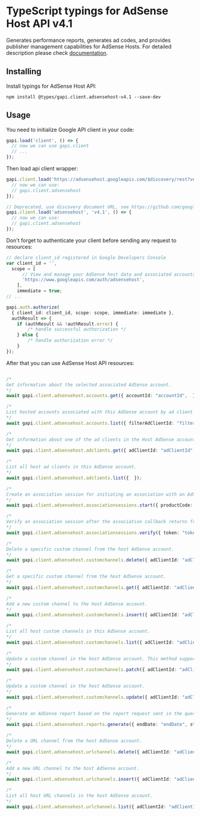 # TypeScript typings for AdSense Host API v4.1

Generates performance reports, generates ad codes, and provides publisher management capabilities for AdSense Hosts.
For detailed description please check [documentation](https://developers.google.com/adsense/host/).

## Installing

Install typings for AdSense Host API:

```
npm install @types/gapi.client.adsensehost-v4.1 --save-dev
```

## Usage

You need to initialize Google API client in your code:

```typescript
gapi.load('client', () => {
  // now we can use gapi.client
  // ...
});
```

Then load api client wrapper:

```typescript
gapi.client.load('https://adsensehost.googleapis.com/$discovery/rest?version=v4.1', () => {
  // now we can use:
  // gapi.client.adsensehost
});
```

```typescript
// Deprecated, use discovery document URL, see https://github.com/google/google-api-javascript-client/blob/master/docs/reference.md#----gapiclientloadname----version----callback--
gapi.client.load('adsensehost', 'v4.1', () => {
  // now we can use:
  // gapi.client.adsensehost
});
```

Don't forget to authenticate your client before sending any request to resources:

```typescript
// declare client_id registered in Google Developers Console
var client_id = '',
  scope = [
      // View and manage your AdSense host data and associated accounts
      'https://www.googleapis.com/auth/adsensehost',
    ],
    immediate = true;
// ...

gapi.auth.authorize(
  { client_id: client_id, scope: scope, immediate: immediate },
  authResult => {
    if (authResult && !authResult.error) {
        /* handle successful authorization */
    } else {
        /* handle authorization error */
    }
});
```

After that you can use AdSense Host API resources: <!-- TODO: make this work for multiple namespaces -->

```typescript

/*
Get information about the selected associated AdSense account.
*/
await gapi.client.adsensehost.accounts.get({ accountId: "accountId",  });

/*
List hosted accounts associated with this AdSense account by ad client id.
*/
await gapi.client.adsensehost.accounts.list({ filterAdClientId: "filterAdClientId",  });

/*
Get information about one of the ad clients in the Host AdSense account.
*/
await gapi.client.adsensehost.adclients.get({ adClientId: "adClientId",  });

/*
List all host ad clients in this AdSense account.
*/
await gapi.client.adsensehost.adclients.list({  });

/*
Create an association session for initiating an association with an AdSense user.
*/
await gapi.client.adsensehost.associationsessions.start({ productCode: "productCode", websiteUrl: "websiteUrl",  });

/*
Verify an association session after the association callback returns from AdSense signup.
*/
await gapi.client.adsensehost.associationsessions.verify({ token: "token",  });

/*
Delete a specific custom channel from the host AdSense account.
*/
await gapi.client.adsensehost.customchannels.delete({ adClientId: "adClientId", customChannelId: "customChannelId",  });

/*
Get a specific custom channel from the host AdSense account.
*/
await gapi.client.adsensehost.customchannels.get({ adClientId: "adClientId", customChannelId: "customChannelId",  });

/*
Add a new custom channel to the host AdSense account.
*/
await gapi.client.adsensehost.customchannels.insert({ adClientId: "adClientId",  });

/*
List all host custom channels in this AdSense account.
*/
await gapi.client.adsensehost.customchannels.list({ adClientId: "adClientId",  });

/*
Update a custom channel in the host AdSense account. This method supports patch semantics.
*/
await gapi.client.adsensehost.customchannels.patch({ adClientId: "adClientId", customChannelId: "customChannelId",  });

/*
Update a custom channel in the host AdSense account.
*/
await gapi.client.adsensehost.customchannels.update({ adClientId: "adClientId",  });

/*
Generate an AdSense report based on the report request sent in the query parameters. Returns the result as JSON; to retrieve output in CSV format specify "alt=csv" as a query parameter.
*/
await gapi.client.adsensehost.reports.generate({ endDate: "endDate", startDate: "startDate",  });

/*
Delete a URL channel from the host AdSense account.
*/
await gapi.client.adsensehost.urlchannels.delete({ adClientId: "adClientId", urlChannelId: "urlChannelId",  });

/*
Add a new URL channel to the host AdSense account.
*/
await gapi.client.adsensehost.urlchannels.insert({ adClientId: "adClientId",  });

/*
List all host URL channels in the host AdSense account.
*/
await gapi.client.adsensehost.urlchannels.list({ adClientId: "adClientId",  });
```
